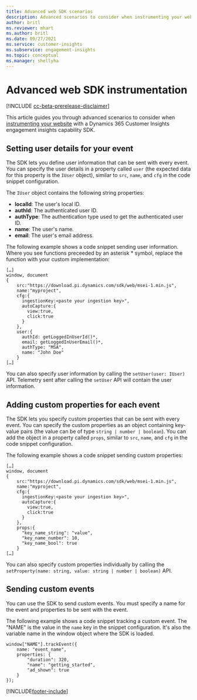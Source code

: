 ```yaml
---
title: Advanced web SDK scenarios
description: Advanced scenarios to consider when instrumenting your website with an SDK.
author: britl
ms.reviewer: mhart
ms.author: britl
ms.date: 09/27/2021
ms.service: customer-insights
ms.subservice: engagement-insights
ms.topic: conceptual
ms.manager: shellyha
---
```


# Advanced web SDK instrumentation

[!INCLUDE [cc-beta-prerelease-disclaimer](includes/cc-beta-prerelease-disclaimer.md)]

This article guides you through advanced scenarios to consider when [instrumenting your website](instrument-website.md) with a Dynamics 365 Customer Insights engagement insights capability SDK.

## Setting user details for your event

The SDK lets you define user information that can be sent with every event. You can specify the user details in a property called `user` (the expected data for this property is the `IUser` object), similar to `src`, `name`, and `cfg` in the code snippet configuration.

The `IUser` object contains the following string properties:

- **localId**: The user's local ID.
- **authId**: The authenticated user ID.
- **authType**: The authentication type used to get the authenticated user ID.
- **name**: The user's name.
- **email**: The user's email address.

The following example shows a code snippet sending user information. Where you see functions preceeded by an asterisk * symbol, replace the function with your custom implementation:

```
[…]
window, document
{
    src:"https://download.pi.dynamics.com/sdk/web/msei-1.min.js",
    name:"myproject",
    cfg:{
      ingestionKey:<paste your ingestion key>",
      autoCapture:{
        view:true,
        click:true
      }
    },
    user:{
      authId: getLoggedInUserId()*,
      email: getLoggedInUserEmail()*,
      authType: "MSA",
      name: "John Doe"
    }
[…]
```

You can also specify user information by calling the `setUser(user: IUser)` API. Telemetry sent after calling the `setUser` API will contain the user information.

## Adding custom properties for each event

The SDK lets you specify custom properties that can be sent with every event. You can specify the custom properties as an object containing key-value pairs (the value can be of type `string | number | boolean`). You can add the object in a property called `props`, similar to `src`, `name`, and `cfg` in the code snippet configuration.

The following example shows a code snippet sending custom properties:

```
[…]
window, document
{
    src:"https://download.pi.dynamics.com/sdk/web/msei-1.min.js",
    name:"myproject",
    cfg:{
      ingestionKey:<paste your ingestion key>",
      autoCapture:{
        view:true,
        click:true
      }
    },
    props:{
      "key_name_string": "value",
      "key_name_number": 10,
      "key_name_bool": true
    }
[…]
```

You can also specify custom properties individually by calling the `setProperty(name: string, value: string | number | boolean)` API.

## Sending custom events

You can use the SDK to send custom events. You must specify a name for the event and properties to be sent with the event.

The following example shows a code snippet tracking a custom event. The "NAME" is the value in the `name` key in the snippet configuration. It's also the variable name in the window object where the SDK is loaded.

```
window["NAME"].trackEvent({
    name: "event_name",
    properties: {
        "duration": 320,
        "name": "getting_started",
        "ad_shown": true
    }
});
```


[!INCLUDE[footer-include](../includes/footer-banner.md)]
